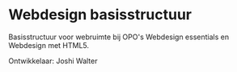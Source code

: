 # Webdesign basisstructuur
Basisstructuur voor webruimte bij OPO's Webdesign essentials en Webdesign met HTML5.

Ontwikkelaar: Joshi Walter
